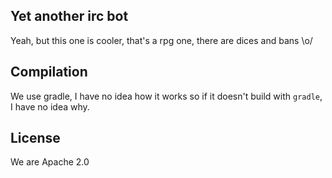 ## Yet another irc bot

Yeah, but this one is cooler, that's a rpg one, there are dices and bans \o/

## Compilation

We use gradle, I have no idea how it works so if it doesn't build with
``gradle``, I have no idea why.

## License

We are Apache 2.0
